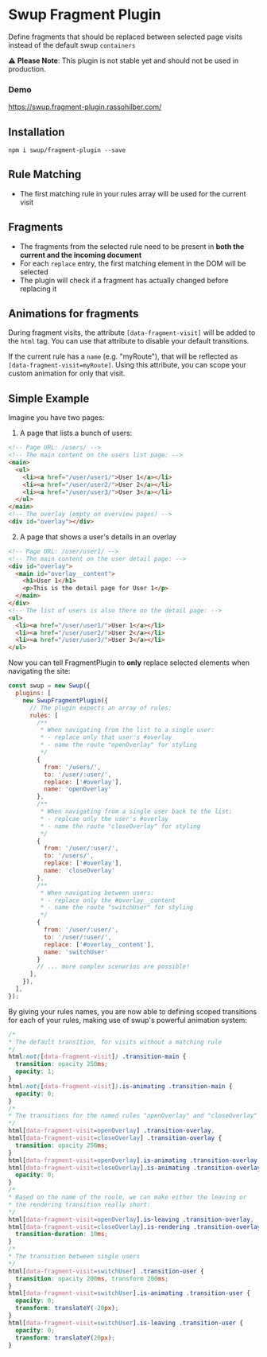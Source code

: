 # Swup Fragment Plugin

Define fragments that should be replaced between selected page visits instead of the default swup `containers`

⚠️ **Please Note**: This plugin is not stable yet and should not be used in production.

### Demo

https://swup.fragment-plugin.rassohilber.com/

## Installation

```shell
npm i swup/fragment-plugin --save
```

## Rule Matching

- The first matching rule in your rules array will be used for the current visit

## Fragments

- The fragments from the selected rule need to be present in **both the current and the incoming document**
- For each `replace` entry, the first matching element in the DOM will be selected
- The plugin will check if a fragment has actually changed before replacing it

## Animations for fragments

During fragment visits, the attribute `[data-fragment-visit]` will be added to the `html` tag. You can use that
attribute to disable your default transitions.

If the current rule has a `name` (e.g. "myRoute"), that will be reflected as `[data-fragment-visit=myRoute]`. Using this attribute, you can scope your custom animation for only that visit.

## Simple Example

Imagine you have two pages:

1. A page that lists a bunch of users:

```html
<!-- Page URL: /users/ -->
<!-- The main content on the users list page: -->
<main>
  <ul>
    <li><a href="/user/user1/">User 1</a></li>
    <li><a href="/user/user2/">User 2</a></li>
    <li><a href="/user/user3/">User 3</a></li>
  </ul>
</main>
<!-- The overlay (empty on overview pages) -->
<div id="overlay"></div>
```

2. A page that shows a user's details in an overlay

```html
<!-- Page URL: /user/user1/ -->
<!-- The main content on the user detail page: -->
<div id="overlay">
  <main id="overlay__content">
    <h1>User 1</h1>
    <p>This is the detail page for User 1</p>
  </main>
</div>
<!-- The list of users is also there on the detail page: -->
<ul>
  <li><a href="/user/user1/">User 1</a></li>
  <li><a href="/user/user2/">User 2</a></li>
  <li><a href="/user/user3/">User 3</a></li>
</ul>
```

Now you can tell FragmentPlugin to **only** replace selected elements when navigating the site:

```js
const swup = new Swup({
  plugins: [
    new SwupFragmentPlugin({
      // The plugin expects an array of rules:
      rules: [
        /**
         * When navigating from the list to a single user:
         * - replace only that user's #overlay
         * - name the route "openOverlay" for styling
         */
        {
          from: '/users/',
          to: '/user/:user/',
          replace: ['#overlay'],
          name: 'openOverlay'
        },
        /**
         * When navigating from a single user back to the list:
         * - replcae only the user's #overlay
         * - name the route "closeOverlay" for styling
         */
        {
          from: '/user/:user/',
          to: '/users/',
          replace: ['#overlay'],
          name: 'closeOverlay'
        },
        /**
         * When navigating between users:
         * - replace only the #overlay__content
         * - name the route "switchUser" for styling
         */
        {
          from: '/user/:user/',
          to: '/user/:user/',
          replace: ['#overlay__content'],
          name: 'switchUser'
        }
        // ... more complex scenarios are possible!
      ],
    }),
  ],
});
```

By giving your rules names, you are now able to defining scoped transitions for each of your rules,
making use of swup's powerful animation system:

```css
/*
* The default transition, for visits without a matching rule
*/
html:not([data-fragment-visit]) .transition-main {
  transition: opacity 250ms;
  opacity: 1;
}
html:not([data-fragment-visit]).is-animating .transition-main {
  opacity: 0;
}
/*
* The transitions for the named rules "openOverlay" and "closeOverlay"
*/
html[data-fragment-visit=openOverlay] .transition-overlay,
html[data-fragment-visit=closeOverlay] .transition-overlay {
  transition: opacity 250ms;
}
html[data-fragment-visit=openOverlay].is-animating .transition-overlay,
html[data-fragment-visit=closeOverlay].is-animating .transition-overlay {
  opacity: 0;
}
/*
* Based on the name of the roule, we can make either the leaving or
* the rendering transition really short:
*/
html[data-fragment-visit=openOverlay].is-leaving .transition-overlay,
html[data-fragment-visit=closeOverlay].is-rendering .transition-overlay {
  transition-duration: 10ms;
}
/*
* The transition between single users
*/
html[data-fragment-visit=switchUser] .transition-user {
  transition: opacity 200ms, transform 200ms;
}
html[data-fragment-visit=switchUser].is-animating .transition-user {
  opacity: 0;
  transform: translateY(-20px);
}
html[data-fragment-visit=switchUser].is-leaving .transition-user {
  opacity: 0;
  transform: translateY(20px);
}

```
